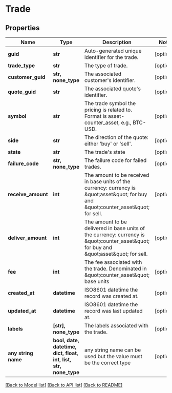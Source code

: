 # Trade


## Properties
Name | Type | Description | Notes
------------ | ------------- | ------------- | -------------
**guid** | **str** | Auto-generated unique identifier for the trade. | [optional] 
**trade_type** | **str** | The type of trade. | [optional] 
**customer_guid** | **str, none_type** | The associated customer&#39;s identifier. | [optional] 
**quote_guid** | **str** | The associated quote&#39;s identifier. | [optional] 
**symbol** | **str** | The trade symbol the pricing is related to. Format is asset-counter_asset, e.g., BTC-USD. | [optional] 
**side** | **str** | The direction of the quote: either &#39;buy&#39; or &#39;sell&#39;. | [optional] 
**state** | **str** | The trade&#39;s state | [optional] 
**failure_code** | **str, none_type** | The failure code for failed trades. | [optional] 
**receive_amount** | **int** | The amount to be received in base units of the currency: currency is \&quot;asset\&quot; for buy and \&quot;counter_asset\&quot; for sell. | [optional] 
**deliver_amount** | **int** | The amount to be delivered in base units of the currency: currency is \&quot;counter_asset\&quot; for buy and \&quot;asset\&quot; for sell. | [optional] 
**fee** | **int** | The fee associated with the trade. Denominated in \&quot;counter_asset\&quot; base units | [optional] 
**created_at** | **datetime** | ISO8601 datetime the record was created at. | [optional] 
**updated_at** | **datetime** | ISO8601 datetime the record was last updated at. | [optional] 
**labels** | **[str], none_type** | The labels associated with the trade. | [optional] 
**any string name** | **bool, date, datetime, dict, float, int, list, str, none_type** | any string name can be used but the value must be the correct type | [optional]

[[Back to Model list]](../README.md#documentation-for-models) [[Back to API list]](../README.md#documentation-for-api-endpoints) [[Back to README]](../README.md)


